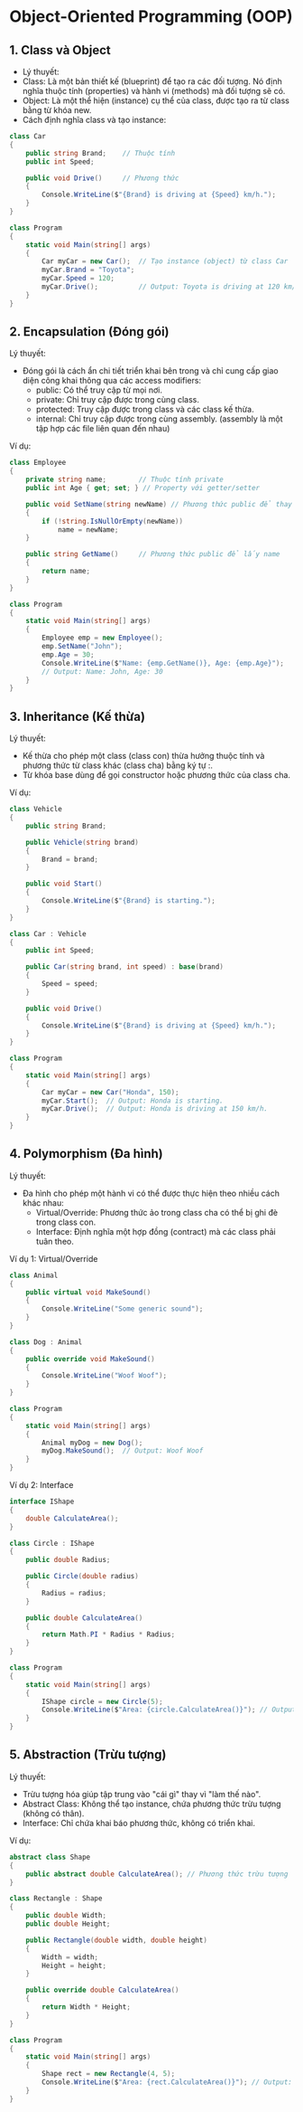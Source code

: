 # Object-Oriented Programming (OOP)

## 1. Class và Object

- Lý thuyết:
- Class: Là một bản thiết kế (blueprint) để tạo ra các đối tượng. Nó định nghĩa thuộc tính (properties) và hành vi (methods) mà đối tượng sẽ có.
- Object: Là một thể hiện (instance) cụ thể của class, được tạo ra từ class bằng từ khóa new.
- Cách định nghĩa class và tạo instance:

```csharp
class Car
{
    public string Brand;    // Thuộc tính
    public int Speed;

    public void Drive()     // Phương thức
    {
        Console.WriteLine($"{Brand} is driving at {Speed} km/h.");
    }
}

class Program
{
    static void Main(string[] args)
    {
        Car myCar = new Car();  // Tạo instance (object) từ class Car
        myCar.Brand = "Toyota";
        myCar.Speed = 120;
        myCar.Drive();          // Output: Toyota is driving at 120 km/h.
    }
}
```

## 2. Encapsulation (Đóng gói)

Lý thuyết:

- Đóng gói là cách ẩn chi tiết triển khai bên trong và chỉ cung cấp giao diện công khai thông qua các access modifiers:
    - public: Có thể truy cập từ mọi nơi.
    - private: Chỉ truy cập được trong cùng class.
    - protected: Truy cập được trong class và các class kế thừa.
    - internal: Chỉ truy cập được trong cùng assembly. (assembly là một tập hợp các file liên quan đến nhau)

Ví dụ:

```csharp
class Employee
{
    private string name;        // Thuộc tính private
    public int Age { get; set; } // Property với getter/setter

    public void SetName(string newName) // Phương thức public để thay đổi name
    {
        if (!string.IsNullOrEmpty(newName))
            name = newName;
    }

    public string GetName()     // Phương thức public để lấy name
    {
        return name;
    }
}

class Program
{
    static void Main(string[] args)
    {
        Employee emp = new Employee();
        emp.SetName("John");
        emp.Age = 30;
        Console.WriteLine($"Name: {emp.GetName()}, Age: {emp.Age}");
        // Output: Name: John, Age: 30
    }
}
```

## 3. Inheritance (Kế thừa)

Lý thuyết:

- Kế thừa cho phép một class (class con) thừa hưởng thuộc tính và phương thức từ class khác (class cha) bằng ký tự :.
- Từ khóa base dùng để gọi constructor hoặc phương thức của class cha.

Ví dụ:

```csharp
class Vehicle
{
    public string Brand;

    public Vehicle(string brand)
    {
        Brand = brand;
    }

    public void Start()
    {
        Console.WriteLine($"{Brand} is starting.");
    }
}

class Car : Vehicle
{
    public int Speed;

    public Car(string brand, int speed) : base(brand)
    {
        Speed = speed;
    }

    public void Drive()
    {
        Console.WriteLine($"{Brand} is driving at {Speed} km/h.");
    }
}

class Program
{
    static void Main(string[] args)
    {
        Car myCar = new Car("Honda", 150);
        myCar.Start();  // Output: Honda is starting.
        myCar.Drive();  // Output: Honda is driving at 150 km/h.
    }
}
```

## 4. Polymorphism (Đa hình)

Lý thuyết:

- Đa hình cho phép một hành vi có thể được thực hiện theo nhiều cách khác nhau:
    - Virtual/Override: Phương thức ảo trong class cha có thể bị ghi đè trong class con.
    - Interface: Định nghĩa một hợp đồng (contract) mà các class phải tuân theo.

Ví dụ 1: Virtual/Override

```csharp
class Animal
{
    public virtual void MakeSound()
    {
        Console.WriteLine("Some generic sound");
    }
}

class Dog : Animal
{
    public override void MakeSound()
    {
        Console.WriteLine("Woof Woof");
    }
}

class Program
{
    static void Main(string[] args)
    {
        Animal myDog = new Dog();
        myDog.MakeSound();  // Output: Woof Woof
    }
}
```

Ví dụ 2: Interface

```csharp
interface IShape
{
    double CalculateArea();
}

class Circle : IShape
{
    public double Radius;

    public Circle(double radius)
    {
        Radius = radius;
    }

    public double CalculateArea()
    {
        return Math.PI * Radius * Radius;
    }
}

class Program
{
    static void Main(string[] args)
    {
        IShape circle = new Circle(5);
        Console.WriteLine($"Area: {circle.CalculateArea()}"); // Output: Area: 78.539...
    }
}
```

## 5. Abstraction (Trừu tượng)

Lý thuyết:

- Trừu tượng hóa giúp tập trung vào "cái gì" thay vì "làm thế nào".
- Abstract Class: Không thể tạo instance, chứa phương thức trừu tượng (không có thân).
- Interface: Chỉ chứa khai báo phương thức, không có triển khai.

Ví dụ:

```csharp
abstract class Shape
{
    public abstract double CalculateArea(); // Phương thức trừu tượng
}

class Rectangle : Shape
{
    public double Width;
    public double Height;

    public Rectangle(double width, double height)
    {
        Width = width;
        Height = height;
    }

    public override double CalculateArea()
    {
        return Width * Height;
    }
}

class Program
{
    static void Main(string[] args)
    {
        Shape rect = new Rectangle(4, 5);
        Console.WriteLine($"Area: {rect.CalculateArea()}"); // Output: Area: 20
    }
}
```
